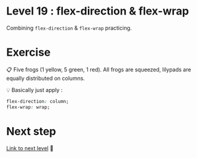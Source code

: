 # Level 19 : flex-direction & flex-wrap

Combining `flex-direction` & `flex-wrap` practicing.

# Exercise

:clipboard: Five frogs (1 yellow, 5 green, 1 red). All frogs are squeezed, lilypads are equally distributed on columns.

:bulb: Basically just apply : 

```css
flex-direction: column;
flex-wrap: wrap;
```

# Next step

[Link to next level](./level20.md) :muscle: